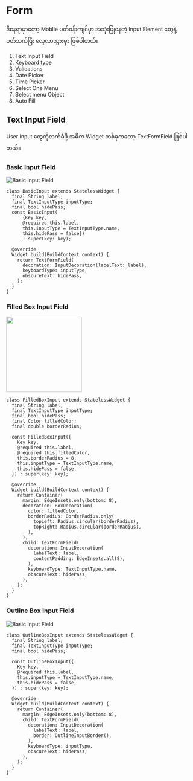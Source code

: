 # Form

ဒီနေရာမှာတော့ Moblie ပတ်ဝန်းကျင်မှာ အသုံးပြုနေတဲ့ Input Element တွေနဲ့ ပတ်သက်ပြီး လေ့လာသွားမှာ ဖြစ်ပါတယ်။ 

1. Text Input Field
2. Keyboard type
3. Validations
4. Date Picker
5. Time Picker
6. Select One Menu
7. Select menu Object
8. Auto Fill

## Text Input Field

User Input တွေကိုလက်ခံဖို့ အဓိက Widget တစ်ခုကတော့ TextFormField ဖြစ်ပါတယ်။ 

### Basic Input Field

![Basic Input Field](./images/basic-input.png?s=200)

```
class BasicInput extends StatelessWidget {
  final String label;
  final TextInputType inputType;
  final bool hidePass;
  const BasicInput(
      {Key key,
      @required this.label,
      this.inputType = TextInputType.name,
      this.hidePass = false})
      : super(key: key);

  @override
  Widget build(BuildContext context) {
    return TextFormField(
      decoration: InputDecoration(labelText: label),
      keyboardType: inputType,
      obscureText: hidePass,
    );
  }
}
```

### Filled Box Input Field

<img src="./images/basic-input.png" width="200" />

```
class FilledBoxInput extends StatelessWidget {
  final String label;
  final TextInputType inputType;
  final bool hidePass;
  final Color filledColor;
  final double borderRadius;

  const FilledBoxInput({
    Key key,
    @required this.label,
    @required this.filledColor,
    this.borderRadius = 8,
    this.inputType = TextInputType.name,
    this.hidePass = false,
  }) : super(key: key);

  @override
  Widget build(BuildContext context) {
    return Container(
      margin: EdgeInsets.only(bottom: 8),
      decoration: BoxDecoration(
        color: filledColor,
        borderRadius: BorderRadius.only(
          topLeft: Radius.circular(borderRadius),
          topRight: Radius.circular(borderRadius),
        ),
      ),
      child: TextFormField(
        decoration: InputDecoration(
          labelText: label,
          contentPadding: EdgeInsets.all(8),
        ),
        keyboardType: TextInputType.name,
        obscureText: hidePass,
      ),
    );
  }
}
```

### Outline Box Input Field

![Basic Input Field](./images/outline-input.png)

```
class OutlineBoxInput extends StatelessWidget {
  final String label;
  final TextInputType inputType;
  final bool hidePass;

  const OutlineBoxInput({
    Key key,
    @required this.label,
    this.inputType = TextInputType.name,
    this.hidePass = false,
  }) : super(key: key);

  @override
  Widget build(BuildContext context) {
    return Container(
      margin: EdgeInsets.only(bottom: 8),
      child: TextFormField(
        decoration: InputDecoration(
          labelText: label,
          border: OutlineInputBorder(),
        ),
        keyboardType: inputType,
        obscureText: hidePass,
      ),
    );
  }
}
```
